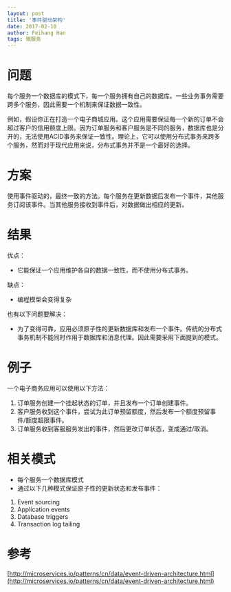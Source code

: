 ```yaml
---
layout: post
title: '事件驱动架构'
date: 2017-02-10
author: Feihang Han
tags: 微服务
---
```


# 问题

每个服务一个数据库的模式下，每一个服务拥有自己的数据库。一些业务事务需要跨多个服务，因此需要一个机制来保证数据一致性。

例如，假设你正在打造一个电子商城应用。这个应用需要保证每一个新的订单不会超过客户的信用额度上限。因为订单服务和客户服务是不同的服务，数据库也是分开的，无法使用ACID事务来保证一致性。理论上，它可以使用分布式事务来跨多个服务，然而对于现代应用来说，分布式事务并不是一个最好的选择。

# 方案

使用事件驱动的，最终一致的方法。每个服务在更新数据后发布一个事件，其他服务订阅该事件。当其他服务接收到事件后，对数据做出相应的更新。

# 结果

优点：

* 它能保证一个应用维护各自的数据一致性，而不使用分布式事务。

缺点：

* 编程模型会变得复杂

也有以下问题要解决：

* 为了变得可靠，应用必须原子性的更新数据库和发布一个事件。传统的分布式事务机制不能同时作用于数据库和消息代理。因此需要采用下面提到的模式。

# 例子

一个电子商务应用可以使用以下方法：

1. 订单服务创建一个挂起状态的订单，并且发布一个订单创建事件。
2. 客户服务收到这个事件，尝试为此订单预留额度，然后发布一个额度预留事件/额度超限事件。
3. 订单服务收到客服服务发出的事件，然后更改订单状态，变成通过/取消。

# 相关模式

* 每个服务一个数据库模式
* 通过以下几种模式保证原子性的更新状态和发布事件：



1. Event sourcing
2. Application events
3. Database triggers
4. Transaction log tailing

# 参考

[http://microservices.io/patterns/cn/data/event-driven-architecture.html](http://microservices.io/patterns/cn/data/event-driven-architecture.html)


